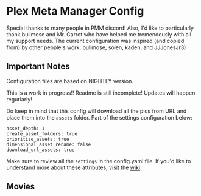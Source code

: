 # Plex Meta Manager Config
Special thanks to many people in PMM discord! Also, I'd like to particularly thank bullmose and Mr. Carrot who have helped me tremendously with all my support needs. 
The current configuration was inspired (and copied from) by other people's work: bullmose, solen, kaden, and JJJonesJr3)

## Important Notes

Configuration files are based on NIGHTLY version.

This is a work in progress!! Readme is still incomplete! Updates will happen regurlarly!

Do keep in mind that this config will download all the pics from URL and place them into the `assets` folder. Part of the settings configuration below:
```
asset_depth: 1
create_asset_folders: true
prioritize_assets: true
dimensional_asset_rename: false
download_url_assets: true
```
Make sure to review all the `settings` in the config.yaml file.
If you'd like to understand more about these attributes, visit the [wiki](https://metamanager.wiki/en/nightly/config/settings/). 

## Movies


